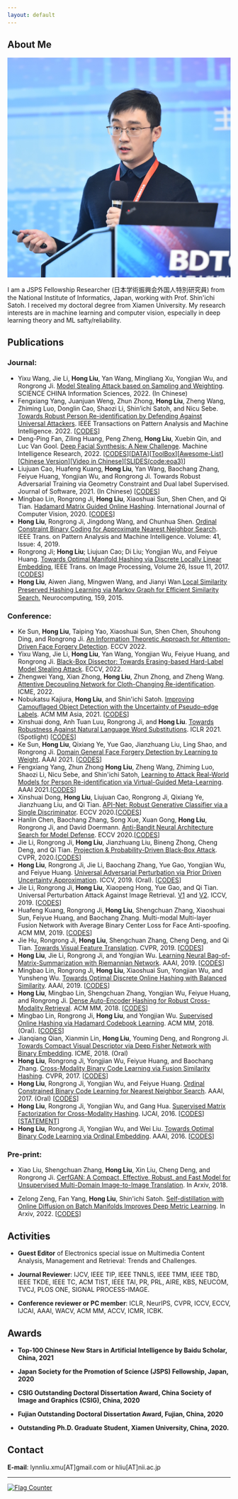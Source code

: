 ```yaml
---
layout: default
---
```


## About Me

<img class="profile-picture" src="hongliu_2.JPG">

I am a JSPS Fellowship Researcher (日本学術振興会外国人特別研究員) from the National Institute of Informatics, Japan, working with Prof. Shin'ichi Satoh. I received my doctoral degree from Xiamen University. My research interests are in machine learning and computer vision, especially in deep learning theory and ML safty/reliability.

## Publications

### Journal:
- Yixu Wang, Jie Li, **Hong Liu**, Yan Wang, Mingliang Xu, Yongjian Wu, and Rongrong Ji. [Model Stealing Attack based on Sampling and Weighting](https://www.sciengine.com/SSI/doi/10.1360/SSI-2022-0029;JSESSIONID=0ab4238d-9a39-4270-8a5a-5b1da35ef0b1). SCIENCE CHINA Information Sciences, 2022. (In Chinese)
- Fengxiang Yang, Juanjuan Weng, Zhun Zhong, **Hong Liu**, Zheng Wang, Zhiming Luo, Donglin Cao, Shaozi Li, Shin’ichi Satoh, and Nicu Sebe. [Towards Robust Person Re-identification by Defending Against Universal Attackers](https://ieeexplore.ieee.org/document/9858024). IEEE Transactions on Pattern Analysis and Machine Intelligence. 2022. [[CODES](https://github.com/WJJLL/Meta-Attack-Defense)]
- Deng-Ping Fan, Ziling Huang, Peng Zheng, **Hong Liu**, Xuebin Qin, and Luc Van Gool. [Deep Facial Synthesis: A New Challenge](https://link.springer.com/article/10.1007/s11633-022-1349-9). Machine Intelligence Research, 2022. [[CODES](https://github.com/DengPingFan/FSGAN)][[DATA](https://github.com/DengPingFan/FS2K)][[ToolBox](https://github.com/DengPingFan/FS2KToolbox)][[Awesome-List](https://github.com/DengPingFan/FaceSketch-Awesome-List)][[Chinese Version](https://dengpingfan.github.io/papers/[2022][MIR]FS2K_Chinese.pdf)][[Video in Chinese](https://www.bilibili.com/video/BV1jP411V7bx/?vd_source=f90a600837ce172887ce0beebb180cb2)][[SLIDES(code:eoa3)](https://pan.baidu.com/share/init?surl=rmE8iJeurizlAzKmOAMakg)]
- Liujuan Cao, Huafeng Kuang, **Hong Liu**, Yan Wang, Baochang Zhang, Feiyue Huang, Yongjian Wu, and Rongrong Ji. Towards Robust Adversarial Training via Geometry Constraint and Dual label Supervised. Journal of Software, 2021. (In Chinese) [[CODES](https://github.com/SkyKuang/DGCAT)]
- Mingbao Lin, Rongrong Ji, **Hong Liu**, Xiaoshuai Sun, Shen Chen, and Qi Tian. [Hadamard Matrix Guided Online Hashing](http://link.springer.com/article/10.1007/s11263-020-01332-z). International Journal of Computer Vision, 2020. [[CODES](https://github.com/lmbxmu/mycode/tree/master/2020IJCV_HMOH)]
- **Hong Liu**, Rongrong Ji, Jingdong Wang, and Chunhua Shen. [Ordinal Constraint Binary Coding for Approximate Nearest Neighbor Search](http://ieeexplore.ieee.org/document/8326558/). IEEE Trans. on Pattern Analysis and Machine Intelligence. Volume: 41, Issue: 4, 2019. 
- Rongrong Ji; **Hong Liu**; Liujuan Cao; Di Liu; Yongjian Wu, and Feiyue Huang. [Towards Optimal Manifold Hashing via Discrete Locally Linear Embedding](http://ieeexplore.ieee.org/abstract/document/8000395/), IEEE Trans. on Image Processing, Volume 26, Issue 11, 2017. [[CODES](https://github.com/LynnHongLiu/DLLH)]
- **Hong Liu**, Aiwen Jiang, Mingwen Wang, and Jianyi Wan.[Local Similarity Preserved Hashing Learning via Markov Graph for Eﬃcient Similarity Search.](http://www.sciencedirect.com/science/article/pii/S0925231215001538) Neurocomputing, 159, 2015.

### Conference:
- Ke Sun, **Hong Liu**, Taiping Yao, Xiaoshuai Sun, Shen Chen, Shouhong Ding, and Rongrong Ji. [An Information Theoretic Approach for Attention-Driven Face Forgery Detection](https://www.ecva.net/papers/eccv_2022/papers_ECCV/papers/136740105.pdf). ECCV 2022.
- Yixu Wang, Jie Li, **Hong Liu**, Yan Wang, Yongjian Wu, Feiyue Huang, and Rongrong Ji. [Black-Box Dissector: Towards Erasing-based Hard-Label Model Stealing Attack](https://www.ecva.net/papers/eccv_2022/papers_ECCV/papers/136650188.pdf). ECCV, 2022.
- Zhengwei Yang, Xian Zhong, **Hong Liu**, Zhun Zhong, and Zheng Wang. [Attentive Decoupling Network for Cloth-Changing Re-identification](https://ieeexplore.ieee.org/document/9859851). ICME, 2022.
- Nobukatsu Kajiura, **Hong Liu**, and Shin'ichi Satoh. [Improving Camouflaged Object Detection with the Uncertainty of Pseudo-edge Labels](https://arxiv.org/pdf/2110.15606.pdf). ACM MM Asia, 2021. [[CODES](https://github.com/nobukatsu-kajiura/UR-COD)]
- Xinshuai dong, Anh Tuan Luu, Rongrong Ji, and **Hong Liu**. [Towards Robustness Against Natural Language Word Substitutions](https://openreview.net/forum?id=ks5nebunVn_). ICLR 2021. (Spotlight) [[CODES](https://github.com/dongxinshuai/ASCC)]
- Ke Sun, **Hong Liu**, Qixiang Ye, Yue Gao, Jianzhuang Liu, Ling Shao, and Rongrong Ji. [Domain General Face Forgery Detection by Learning to Weight](https://www.aaai.org/AAAI21Papers/AAAI-589.SunK.pdf). AAAI 2021. [[CODES](https://github.com/skJack/LTW)]
- Fengxiang Yang, Zhun Zhong **Hong Liu**, Zheng Wang, Zhiming Luo, Shaozi Li, Nicu Sebe, and Shin'ichi Satoh, [Learning to Attack Real-World Models for Person Re-identification via Virtual-Guided Meta-Learning](https://www.aaai.org/AAAI21Papers/AAAI-578.YangF.pdf). AAAI 2021.[[CODES](https://github.com/FlyingRoastDuck/MetaAttack_AAAI21)]
- Xinshuai Dong, **Hong Liu**, Liujuan Cao, Rongrong Ji, Qixiang Ye, Jianzhuang Liu, and Qi Tian. [API-Net: Robust Generative Classifier via a Single Discriminator](http://www.ecva.net/papers/eccv_2020/papers_ECCV/papers/123580375.pdf). ECCV 2020.[[CODES](https://github.com/dongxinshuai/API-Net)]
- Hanlin Chen, Baochang Zhang, Song Xue, Xuan Gong, **Hong Liu**, Rongrong Ji, and David Doermann. [Anti-Bandit Neural Architecture Search for Model Defense](https://arxiv.org/abs/2008.00698). ECCV 2020.[[CODES](https://github.com/bczhangbczhang/ABanditNAS)]   
- Jie Li, Rongrong Ji, **Hong Liu**, Jianzhuang Liu, Bineng Zhong, Cheng Deng, and Qi Tian. [Projection & Probability-Driven Black-Box Attack](https://arxiv.org/abs/2005.03837). CVPR, 2020.[[CODES](https://github.com/theFool32/PPBA)]
- **Hong Liu**, Rongrong Ji, Jie Li, Baochang Zhang, Yue Gao, Yongjian Wu, and Feiyue Huang. [Universal Adversarial Perturbation via Prior Driven Uncertainty Approximation](http://mac.xmu.edu.cn/rrji/papers/Universal%20Adversarial%20Perturbation%20via%20Prior%20D.pdf). ICCV, 2019. (Oral). [[CODES](https://github.com/LynnHongLiu/PDUA)]
- Jie Li, Rongrong Ji, **Hong Liu**, Xiaopeng Hong, Yue Gao, and Qi Tian. Universal Perturbation Attack Against Image Retrieval. [V1](https://arxiv.org/abs/1812.00552) and [V2](http://mac.xmu.edu.cn/rrji/papers/Universal%20Adversarial%20Perturbation%20via%20Prior%20D.pdf). ICCV, 2019. [[CODES](https://github.com/theFool32/UAP_retrieval)]
- Huafeng Kuang, Rongrong Ji, **Hong Liu**, Shengchuan Zhang, Xiaoshuai Sun, Feiyue Huang, and Baochang Zhang. Multi-modal Multi-layer Fusion Network with Average Binary Center Loss for Face Anti-spoofing. ACM MM, 2019. [[CODES](https://github.com/LynnHongLiu/Face-anti-spoofing)]
- Jie Hu, Rongrong Ji, **Hong Liu**, Shengchuan Zhang, Cheng Deng, and Qi Tian. [Towards Visual Feature Translation](https://arxiv.org/abs/1812.00573). CVPR, 2019. [[CODES](https://github.com/hujiecpp/VisualFeatureTranslation)]
- **Hong Liu**, Jie Li, Rongrong Ji, and Yongjian Wu. [Learning Neural Bag-of-Matrix-Summarization with Riemannian Network](https://aaai.org/ojs/index.php/AAAI/article/view/4899/4772). AAAI, 2019. [[CODES](https://github.com/theFool32/BoMS)]
- Mingbao Lin, Rongrong Ji, **Hong Liu**, Xiaoshuai Sun, Yongjian Wu, and Yunsheng Wu. [Towards Optimal Discrete Online Hashing with Balanced Similarity](http://mac.xmu.edu.cn/rrji/papers/Towards%20Optimal%20Discrete%20Online%20Hashing%20with%20Balanced%20Similarity.pdf). AAAI, 2019. [[CODES](https://github.com/lmbxmu/mycode/tree/master/2019AAAI_BSODH)]
- **Hong Liu**, Mingbao Lin, Shengchuan Zhang, Yongjian Wu, Feiyue Huang, and Rongrong Ji. [Dense Auto-Encoder Hashing for Robust Cross-Modality Retrieval](https://dl.acm.org/citation.cfm?id=3240684). ACM MM, 2018.  [[CODES](https://github.com/LynnHongLiu/DAH)]
- Mingbao Lin, Rongrong Ji, **Hong Liu**, and Yongjian Wu. [Supervised Online Hashing via Hadamard Codebook Learning](https://dl.acm.org/citation.cfm?id=3240519). ACM MM, 2018. (Oral). [[CODES](https://github.com/lmbxmu/mycode/tree/master/2018ACMMM_HCOH)]
- Jianqiang Qian, Xianmin Lin, **Hong Liu**, Youming Deng, and  Rongrong Ji. [Towards Compact Visual Descriptor via Deep Fisher Network with Binary Embedding](https://lynnhongliu.github.io/hliu/icme18.pdf). ICME, 2018. (Oral) 
- **Hong Liu**, Rongrong Ji, Yongjian Wu, Feiyue Huang, and Baochang Zhang. [Cross-Modality Binary Code Learning via Fusion Similarity Hashing](http://mac.xmu.edu.cn/pdf/3667.pdf). CVPR, 2017. [[CODES](https://github.com/LynnHongLiu/FSH)]
- **Hong Liu**, Rongrong Ji, Yongjian Wu, and Feiyue Huang. [Ordinal Constrained Binary Code Learning for Nearest Neighbor Search](https://aaai.org/ocs/index.php/AAAI/AAAI17/paper/view/14813/14399). AAAI, 2017. (Oral) [[CODES](https://github.com/LynnHongLiu/OCH)]
- **Hong Liu**, Rongrong Ji, Yongjian Wu, and Gang Hua. [Supervised Matrix Factorization for Cross-Modality Hashing](http://www.ijcai.org/Proceedings/16/Papers/253.pdf). IJCAI, 2016. [[CODES](https://github.com/LynnHongLiu/SMFH)] [[STATEMENT](http://mac.xmu.edu.cn/pdf/RPub.pdf)]
- **Hong Liu**, Rongrong Ji, Yongjian Wu, and Wei Liu. [Towards Optimal Binary Code Learning via Ordinal Embedding](https://www.aaai.org/ocs/index.php/AAAI/AAAI16/paper/view/12177). AAAI, 2016. [[CODES](https://github.com/LynnHongLiu/OEH)]

### Pre-print:
- Xiao Liu, Shengchuan Zhang, **Hong Liu**, Xin Liu, Cheng Deng, and Rongrong Ji. [CerfGAN: A Compact, Effective, Robust, and Fast Model for Unsupervised Multi-Domain Image-to-Image Translation](https://arxiv.org/abs/1805.10871). In Arxiv, 2018.

- Zelong Zeng, Fan Yang, **Hong Liu**, Shin'ichi Satoh. [Self-distillation with Online Diffusion on Batch Manifolds Improves Deep Metric Learning](https://arxiv.org/abs/2211.07566). In Arxiv, 2022. [[CODES](https://github.com/ZelongZeng/OBD-SD_Pytorch)]

<!-- ## Working Experiences

- 2015.07 - 2015.09, Research Intern, [Tencent Youtu Lab](https://bestimage.qq.com/). -->

## Activities

- **Guest Editor** of Electronics special issue on Multimedia Content Analysis, Management and Retrieval: Trends and Challenges.

- **Journal Reviewer**: IJCV, IEEE TIP, IEEE TNNLS, IEEE TMM, IEEE TBD, IEEE TKDE, IEEE TC, ACM TIST, IEEE TAI, PR, PRL, AIRE, KBS, NEUCOM, TVCJ, PLOS ONE, SIGNAL PROCESS-IMAGE.

- **Conference reviewer or PC member**: ICLR, NeurIPS, CVPR, ICCV, ECCV, IJCAI, AAAI, WACV, ACM MM, ACCV, ICMR, ICBK.

## Awards

* **Top-100 Chinese New Stars in Artificial Intelligence by Baidu Scholar, China, 2021**

* **Japan Society for the Promotion of Science (JSPS) Fellowship, Japan, 2020**

* **CSIG Outstanding Doctoral Dissertation Award, China Society of Image and Graphics (CSIG), China, 2020**

* **Fujian Outstanding Doctoral Dissertation Award, Fujian, China, 2020**

* **Outstanding Ph.D. Graduate Student, Xiamen University, China, 2020.**

## Contact

**E-mail**:  lynnliu.xmu[AT]gmail.com or hliu[AT]nii.ac.jp

---
<a href="http://s05.flagcounter.com/more/sw"><img src="https://s05.flagcounter.com/count/sw/bg_FFFFFF/txt_000000/border_CC2121/columns_2/maxflags_4/viewers_0/labels_0/pageviews_1/flags_0/percent_0/" alt="Flag Counter" border="0" img class="profile-picture"></a>
